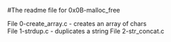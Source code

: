 #The readme file for 0x0B-malloc_free  

File 0-create_array.c - creates an array of chars  
File 1-strdup.c - duplicates a string
File 2-str_concat.c

